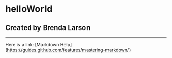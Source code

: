 # helloWorld
## Created by Brenda Larson

--- 

Here is a link:  [Markdown Help] (https://guides.github.com/features/mastering-markdown/)
